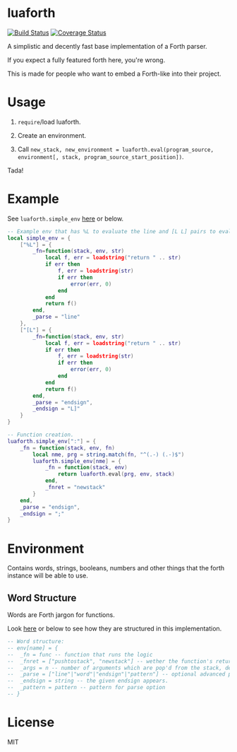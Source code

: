 # luaforth
[![Build Status](https://travis-ci.org/vifino/luaforth.svg?branch=master)](https://travis-ci.org/vifino/luaforth) [![Coverage Status](https://coveralls.io/repos/github/vifino/luaforth/badge.svg?branch=master)](https://coveralls.io/github/vifino/luaforth?branch=master)

A simplistic and decently fast base implementation of a Forth parser.

If you expect a fully featured forth here, you're wrong.

This is made for people who want to embed a Forth-like into their project.

# Usage

1. `require`/load luaforth.

2. Create an environment.

3. Call `new_stack, new_environment = luaforth.eval(program_source, environment[, stack, program_source_start_position])`.

Tada!

# Example

See `luaforth.simple_env` [here](https://github.com/vifino/luaforth/blob/master/luaforth.lua#L169-L277) or below.

```lua
-- Example env that has %L to evaluate the line and [L L] pairs to evaluate a small block of Lua code.
local simple_env = {
	["%L"] = {
		_fn=function(stack, env, str)
			local f, err = loadstring("return " .. str)
			if err then
				f, err = loadstring(str)
				if err then
					error(err, 0)
				end
			end
			return f()
		end,
		_parse = "line"
	},
	["[L"] = {
		_fn=function(stack, env, str)
			local f, err = loadstring("return " .. str)
			if err then
				f, err = loadstring(str)
				if err then
					error(err, 0)
				end
			end
			return f()
		end,
		_parse = "endsign",
		_endsign = "L]"
	}
}

-- Function creation.
luaforth.simple_env[":"] = {
	_fn = function(stack, env, fn)
		local nme, prg = string.match(fn, "^(.-) (.-)$")
		luaforth.simple_env[nme] = {
			_fn = function(stack, env)
				return luaforth.eval(prg, env, stack)
			end,
			_fnret = "newstack"
		}
	end,
	_parse = "endsign",
	_endsign = ";"
}
```

# Environment

Contains words, strings, booleans, numbers and other things that the forth instance will be able to use.

## Word Structure

Words are Forth jargon for functions.

Look [here](ihttps://github.com/vifino/luaforth/blob/master/luaforth.lua#L33-L41) or below to see how they are structured in this implementation.

```lua
-- Word structure:
-- env[name] = {
--  _fn = func -- function that runs the logic
--  _fnret = ["pushtostack", "newstack"] -- wether the function's return values should be added to the stack or _be_ the stack. Defaults to pushtostack.
--  _args = n -- number of arguments which are pop'd from the stack, defaults to 0
--  _parse = ["line"|"word"|"endsign"|"pattern"] -- optional advanced parsing, line passes the whole line to the word, word only the next word, pattern parses given pattern, endsign until...
--  _endsign = string -- the given endsign appears.
--  _pattern = pattern -- pattern for parse option
-- }
```

# License
MIT
